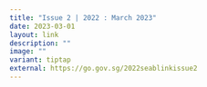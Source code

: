 ```yaml
---
title: "Issue 2 | 2022 : March 2023"
date: 2023-03-01
layout: link
description: ""
image: ""
variant: tiptap
external: https://go.gov.sg/2022seablinkissue2
---
```

